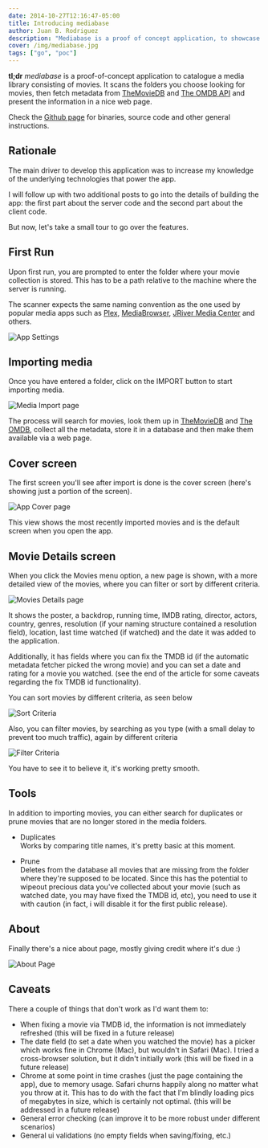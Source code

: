 ```yaml
---
date: 2014-10-27T12:16:47-05:00
title: Introducing mediabase
author: Juan B. Rodriguez
description: "Mediabase is a proof of concept application, to showcase how to build a decoupled web application, using Go as back end and AngularJS as front end."
cover: /img/mediabase.jpg
tags: ["go", "poc"]
---
```


**tl;dr** _mediabase_ is a proof-of-concept application to catalogue a media library consisting of movies. It scans the folders you choose looking for movies, then fetch metadata from [TheMovieDB](https://www.themoviedb.org) and [The OMDB API](https://www.omdbapi.com) and present the information in a nice web page.

Check the [Github page](https://github.com/apertoire/mediabase) for binaries, source code and other general instructions.

## Rationale

The main driver to develop this application was to increase my knowledge of the underlying technologies that power the app.

I will follow up with two additional posts to go into the details of building the app: the first part about the server code and the second part about the client code.

But now, let's take a small tour to go over the features.

## First Run

Upon first run, you are prompted to enter the folder where your movie collection is stored. This has to be a path relative to the machine where the server is running.

The scanner expects the same naming convention as the one used by popular media apps such as [Plex](https://plex.tv), [MediaBrowser](https://mediabrowser.tv), [JRiver Media Center](https://www.jriver.com) and others.

![App Settings](/img/mediabase-settings.jpg)

## Importing media

Once you have entered a folder, click on the IMPORT button to start importing media.

![Media Import page ](/img/mediabase-import.jpg)

The process will search for movies, look them up in [TheMovieDB](https://www.themoviedb.org) and [The OMDB](https://www.omdbapi.com), collect all the metadata, store it in a database and then make them available via a web page.

## Cover screen

The first screen you'll see after import is done is the cover screen (here's showing just a portion of the screen).

![App Cover page](/img/mediabase-cover.jpg)

This view shows the most recently imported movies and is the default screen when you open the app.

## Movie Details screen

When you click the Movies menu option, a new page is shown, with a more detailed view of the movies, where you can filter or sort by different criteria.

![Movies Details page](/img/mediabase-details.jpg)

It shows the poster, a backdrop, running time, IMDB rating, director, actors, country, genres, resolution (if your naming structure contained a resolution field), location, last time watched (if watched) and the date it was added to the application.

Additionally, it has fields where you can fix the TMDB id (if the automatic metadata fetcher picked the wrong movie) and you can set a date and rating for a movie you watched. (see the end of the article for some caveats regarding the fix TMDB id functionality).

You can sort movies by different criteria, as seen below

![Sort Criteria](/img/mediabase-sort.png)

Also, you can filter movies, by searching as you type (with a small delay to prevent too much traffic), again by different criteria

![Filter Criteria](/img/mediabase-filter.png)

You have to see it to believe it, it's working pretty smooth.

## Tools

In addition to importing movies, you can either search for duplicates or prune movies that are no longer stored in the media folders.

- Duplicates<br>
  Works by comparing title names, it's pretty basic at this moment.

- Prune<br>
  Deletes from the database all movies that are missing from the folder where they're supposed to be located. Since this has the potential to wipeout precious data you've collected about your movie (such as watched date, you may have fixed the TMDB id, etc), you need to use it with caution (in fact, i will disable it for the first public release).

## About

Finally there's a nice about page, mostly giving credit where it's due :)

![About Page](/img/mediabase-about.jpg)

## Caveats

There a couple of things that don't work as I'd want them to:

- When fixing a movie via TMDB id, the information is not immediately refreshed (this will be fixed in a future release)
- The date field (to set a date when you watched the movie) has a picker which works fine in Chrome (Mac), but wouldn't in Safari (Mac). I tried a cross-browser solution, but it didn't initially work (this will be fixed in a future release)
- Chrome at some point in time crashes (just the page containing the app), due to memory usage. Safari churns happily along no matter what you throw at it. This has to do with the fact that I'm blindly loading pics of megabytes in size, which is certainly not optimal. (this will be addressed in a future release)
- General error checking (can improve it to be more robust under different scenarios)
- General ui validations (no empty fields when saving/fixing, etc.)
